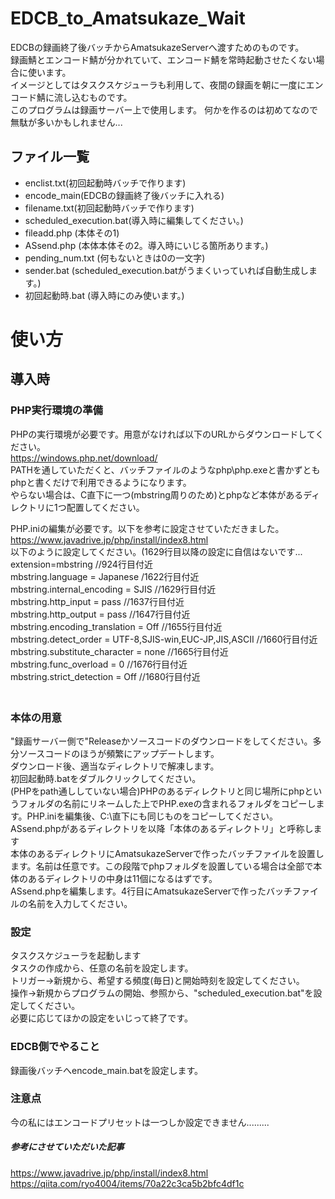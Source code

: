 # EDCB_to_Amatsukaze_Wait
EDCBの録画終了後バッチからAmatsukazeServerへ渡すためのものです。  
録画鯖とエンコード鯖が分かれていて、エンコード鯖を常時起動させたくない場合に使います。  
イメージとしてはタスクスケジューラも利用して、夜間の録画を朝に一度にエンコード鯖に流し込むものです。  
このプログラムは録画サーバー上で使用します。
何かを作るのは初めてなので無駄が多いかもしれません...

## ファイル一覧
* enclist.txt(初回起動時バッチで作ります)
* encode_main(EDCBの録画終了後バッチに入れる)
* filename.txt(初回起動時バッチで作ります)
* scheduled_execution.bat(導入時に編集してください。)
* fileadd.php (本体その1)
* ASsend.php (本体本体その2。導入時にいじる箇所あります。)
* pending_num.txt (何もないときは0の一文字)
* sender.bat (scheduled_execution.batがうまくいっていれば自動生成します。)
* 初回起動時.bat (導入時にのみ使います。)

# 使い方
## 導入時
### PHP実行環境の準備
PHPの実行環境が必要です。用意がなければ以下のURLからダウンロードしてください。  
https://windows.php.net/download/  
PATHを通していただくと、バッチファイルのようなphp\php.exeと書かずともphpと書くだけで利用できるようになります。  
やらない場合は、C直下に一つ(mbstring周りのため)とphpなど本体があるディレクトリに1つ配置してください。  

PHP.iniの編集が必要です。以下を参考に設定させていただきました。  
https://www.javadrive.jp/php/install/index8.html  
以下のように設定してください。(1629行目以降の設定に自信はないです...  
extension=mbstring //924行目付近  
mbstring.language = Japanese /1622行目付近  
mbstring.internal_encoding = SJIS //1629行目付近  
mbstring.http_input = pass //1637行目付近  
mbstring.http_output = pass //1647行目付近  
mbstring.encoding_translation = Off //1655行目付近  
mbstring.detect_order = UTF-8,SJIS-win,EUC-JP,JIS,ASCII //1660行目付近  
mbstring.substitute_character = none //1665行目付近  
mbstring.func_overload = 0 //1676行目付近  
mbstring.strict_detection = Off //1680行目付近  
　　
### 本体の用意
"録画サーバー側で"Releaseかソースコードのダウンロードをしてください。多分ソースコードのほうが頻繁にアップデートします。  
ダウンロード後、適当なディレクトリで解凍します。  
初回起動時.batをダブルクリックしてください。  
(PHPをpath通ししていない場合)PHPのあるディレクトリと同じ場所にphpというフォルダの名前にリネームした上でPHP.exeの含まれるフォルダをコピーします。PHP.iniを編集後、C:\直下にも同じものをコピーしてください。  
ASsend.phpがあるディレクトリを以降「本体のあるディレクトリ」と呼称します  
本体のあるディレクトリにAmatsukazeServerで作ったバッチファイルを設置します。名前は任意です。この段階でphpフォルダを設置している場合は全部で本体のあるディレクトリの中身は11個になるはずです。  
ASsend.phpを編集します。4行目にAmatsukazeServerで作ったバッチファイルの名前を入力してください。  
### 設定
タスクスケジューラを起動します  
タスクの作成から、任意の名前を設定します。  
トリガー→新規から、希望する頻度(毎日)と開始時刻を設定してください。  
操作→新規からプログラムの開始、参照から、"scheduled_execution.bat"を設定してください。  
必要に応じてほかの設定をいじって終了です。

### EDCB側でやること
録画後バッチへencode_main.batを設定します。

### 注意点
今の私にはエンコードプリセットは一つしか設定できません.........



##### 参考にさせていただいた記事
https://www.javadrive.jp/php/install/index8.html  
https://qiita.com/ryo4004/items/70a22c3ca5b2bfc4df1c  
